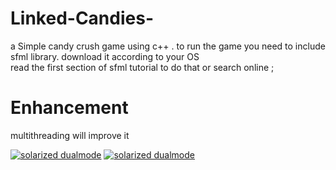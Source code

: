 # Linked-Candies-
a Simple candy crush game using c++ .
to run the game you need to include sfml library.
download it according to your OS  
read the first section of sfml tutorial to do that
or search online ; 
# Enhancement 
 multithreading will improve it  
  
[![solarized dualmode](https://github.com/Abdalrahman323/candy-crush-game/blob/master/Screenshots/1.jpg)](screenshot1)
[![solarized dualmode](https://github.com/Abdalrahman323/candy-crush-game/blob/master/Screenshots/6.jpg)](screenshot2)

